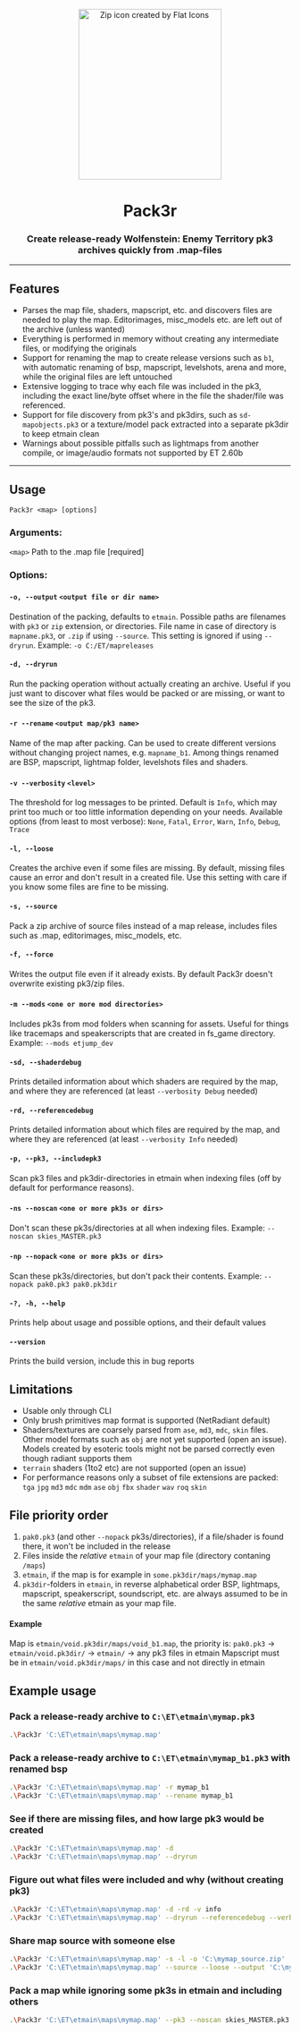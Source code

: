 <p align="center">
  <img
    width="256"
    height="305"
    title="Zip icon created by Flat Icons"
    src="https://github.com/ovska/Pack3r/assets/68028366/5c628e71-bf3f-47e6-9a95-963144fcaa3e" />
  <h1 align="center">Pack3r</h1>
  <h3 align="center">Create release-ready Wolfenstein: Enemy Territory pk3 archives quickly from .map-files</h3>
</p>

---

## Features

- Parses the map file, shaders, mapscript, etc. and discovers files are needed to play the map. Editorimages, misc_models etc. are left out of the archive (unless wanted)
- Everything is performed in memory without creating any intermediate files, or modifying the originals
- Support for renaming the map to create release versions such as `b1`, with automatic renaming of bsp, mapscript, levelshots, arena and more, while the original files are left untouched
- Extensive logging to trace why each file was included in the pk3, including the exact line/byte offset where in the file the shader/file was referenced.
- Support for file discovery from pk3's and pk3dirs, such as `sd-mapobjects.pk3` or a texture/model pack extracted into a separate pk3dir to keep etmain clean
- Warnings about possible pitfalls such as lightmaps from another compile, or image/audio formats not supported by ET 2.60b

---

## Usage
`Pack3r <map> [options]`

### Arguments:
`<map>`  Path to the .map file [required]

### Options:
#### `-o, --output` `<output file or dir name>`
Destination of the packing, defaults to `etmain`. Possible paths are filenames with `pk3` or `zip` extension, or directories.
File name in case of directory is `mapname.pk3`, or `.zip` if using `--source`. This setting is ignored if using `--dryrun`.
Example: `-o C:/ET/mapreleases`

#### `-d, --dryrun`
Run the packing operation without actually creating an archive.
Useful if you just want to discover what files would be packed or are missing, or want to see the size of the pk3.

#### `-r --rename` `<output map/pk3 name>`
Name of the map after packing. Can be used to create different versions without changing project names, e.g. `mapname_b1`.
Among things renamed are BSP, mapscript, lightmap folder, levelshots files and shaders.

#### `-v --verbosity` `<level>`
The threshold for log messages to be printed. Default is `Info`, which may print too much or too little information depending
on your needs. Available options (from least to most verbose): `None`, `Fatal`, `Error`, `Warn`, `Info`, `Debug`, `Trace`

#### `-l, --loose`
Creates the archive even if some files are missing. By default, missing files cause an error and don't result
in a created file. Use this setting with care if you know some files are fine to be missing.

#### `-s, --source`
Pack a zip archive of source files instead of a map release, includes files such as .map, editorimages, misc_models, etc.

#### `-f, --force`
Writes the output file even if it already exists. By default Pack3r doesn't overwrite existing pk3/zip files.

#### `-m --mods` `<one or more mod directories>`
Includes pk3s from mod folders when scanning for assets. Useful for things like tracemaps and speakerscripts that are
created in fs_game directory. Example: `--mods etjump_dev`

#### `-sd, --shaderdebug`
Prints detailed information about which shaders are required by the map, and where they are referenced (at least `--verbosity Debug` needed)

#### `-rd, --referencedebug`
Prints detailed information about which files are required by the map, and where they are referenced (at least `--verbosity Info` needed)

#### `-p, --pk3, --includepk3`
Scan pk3 files and pk3dir-directories in etmain when indexing files (off by default for performance reasons).

#### `-ns --noscan` `<one or more pk3s or dirs>`
Don't scan these pk3s/directories at all when indexing files. Example: `--noscan skies_MASTER.pk3`

#### `-np --nopack` `<one or more pk3s or dirs>`
Scan these pk3s/directories, but don't pack their contents. Example: `--nopack pak0.pk3 pak0.pk3dir`

#### `-?, -h, --help`
Prints help about usage and possible options, and their default values

#### `--version`
Prints the build version, include this in bug reports


## Limitations
- Usable only through CLI
- Only brush primitives map format is supported (NetRadiant default)
- Shaders/textures are coarsely parsed from `ase`, `md3`, `mdc`, `skin` files. Other model formats such as `obj` are not yet supported (open an issue). Models created by esoteric tools might not be parsed correctly even though radiant supports them
- `terrain` shaders (1to2 etc) are not supported (open an issue)
- For performance reasons only a subset of file extensions are packed: `tga` `jpg` `md3` `mdc` `mdm` `ase` `obj` `fbx` `shader` `wav` `roq` `skin`

## File priority order
1. `pak0.pk3` (and other `--nopack` pk3s/directories), if a file/shader is found there, it won't be included in the release
2. Files inside the _relative_ `etmain` of your map file (directory contaning `/maps`)
3. `etmain`, if the map is for example in `some.pk3dir/maps/mymap.map`
4. `pk3dir`-folders in `etmain`, in reverse alphabetical order
BSP, lightmaps, mapscript, speakerscript, soundscript, etc. are always assumed to be in the same _relative_ etmain as your map file.

#### Example
Map is `etmain/void.pk3dir/maps/void_b1.map`, the priority is:
  `pak0.pk3` -> `etmain/void.pk3dir/` -> `etmain/` -> any pk3 files in etmain
Mapscript must be in `etmain/void.pk3dir/maps/` in this case and not directly in etmain

## Example usage

### Pack a release-ready archive to `C:\ET\etmain\mymap.pk3`
```bash
.\Pack3r 'C:\ET\etmain\maps\mymap.map'
```

### Pack a release-ready archive to `C:\ET\etmain\mymap_b1.pk3` with renamed bsp
```bash
.\Pack3r 'C:\ET\etmain\maps\mymap.map' -r mymap_b1
.\Pack3r 'C:\ET\etmain\maps\mymap.map' --rename mymap_b1
```

### See if there are missing files, and how large pk3 would be created
```bash
.\Pack3r 'C:\ET\etmain\maps\mymap.map' -d
.\Pack3r 'C:\ET\etmain\maps\mymap.map' --dryrun
```

### Figure out what files were included and why (without creating pk3)
```bash
.\Pack3r 'C:\ET\etmain\maps\mymap.map' -d -rd -v info
.\Pack3r 'C:\ET\etmain\maps\mymap.map' --dryrun --referencedebug --verbosity info
```

### Share map source with someone else
```bash
.\Pack3r 'C:\ET\etmain\maps\mymap.map' -s -l -o 'C:\mymap_source.zip'
.\Pack3r 'C:\ET\etmain\maps\mymap.map' --source --loose --output 'C:\mymap_source.zip'
```

### Pack a map while ignoring some pk3s in etmain and including others
```bash
.\Pack3r 'C:\ET\etmain\maps\mymap.map' --pk3 --noscan skies_MASTER.pk3
```
